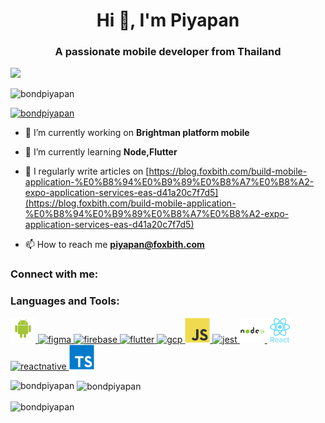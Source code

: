 <h1 align="center">Hi 👋, I'm Piyapan</h1>
<h3 align="center">A passionate mobile developer from Thailand</h3>
<img src="https://i.giphy.com/media/QNFhOolVeCzPQ2Mx85/giphy.webp"/>

<p align="left"> <img src="https://komarev.com/ghpvc/?username=bondpiyapan&label=Profile%20views&color=0e75b6&style=flat" alt="bondpiyapan" /> </p>

<p align="left"> <a href="https://github.com/ryo-ma/github-profile-trophy"><img src="https://github-profile-trophy.vercel.app/?username=bondpiyapan" alt="bondpiyapan" /></a> </p>

- 🔭 I’m currently working on **Brightman platform mobile**

- 🌱 I’m currently learning **Node,Flutter**

- 📝 I regularly write articles on [https://blog.foxbith.com/build-mobile-application-%E0%B8%94%E0%B9%89%E0%B8%A7%E0%B8%A2-expo-application-services-eas-d41a20c7f7d5](https://blog.foxbith.com/build-mobile-application-%E0%B8%94%E0%B9%89%E0%B8%A7%E0%B8%A2-expo-application-services-eas-d41a20c7f7d5)

- 📫 How to reach me **piyapan@foxbith.com**

<h3 align="left">Connect with me:</h3>
<p align="left">
</p>

<h3 align="left">Languages and Tools:</h3>
<p align="left"> <a href="https://developer.android.com" target="_blank" rel="noreferrer"> <img src="https://raw.githubusercontent.com/devicons/devicon/master/icons/android/android-original-wordmark.svg" alt="android" width="40" height="40"/> </a> <a href="https://www.figma.com/" target="_blank" rel="noreferrer"> <img src="https://www.vectorlogo.zone/logos/figma/figma-icon.svg" alt="figma" width="40" height="40"/> </a> <a href="https://firebase.google.com/" target="_blank" rel="noreferrer"> <img src="https://www.vectorlogo.zone/logos/firebase/firebase-icon.svg" alt="firebase" width="40" height="40"/> </a> <a href="https://flutter.dev" target="_blank" rel="noreferrer"> <img src="https://www.vectorlogo.zone/logos/flutterio/flutterio-icon.svg" alt="flutter" width="40" height="40"/> </a> <a href="https://cloud.google.com" target="_blank" rel="noreferrer"> <img src="https://www.vectorlogo.zone/logos/google_cloud/google_cloud-icon.svg" alt="gcp" width="40" height="40"/> </a> <a href="https://developer.mozilla.org/en-US/docs/Web/JavaScript" target="_blank" rel="noreferrer"> <img src="https://raw.githubusercontent.com/devicons/devicon/master/icons/javascript/javascript-original.svg" alt="javascript" width="40" height="40"/> </a> <a href="https://jestjs.io" target="_blank" rel="noreferrer"> <img src="https://www.vectorlogo.zone/logos/jestjsio/jestjsio-icon.svg" alt="jest" width="40" height="40"/> </a> <a href="https://nodejs.org" target="_blank" rel="noreferrer"> <img src="https://raw.githubusercontent.com/devicons/devicon/master/icons/nodejs/nodejs-original-wordmark.svg" alt="nodejs" width="40" height="40"/> </a> <a href="https://reactjs.org/" target="_blank" rel="noreferrer"> <img src="https://raw.githubusercontent.com/devicons/devicon/master/icons/react/react-original-wordmark.svg" alt="react" width="40" height="40"/> </a> <a href="https://reactnative.dev/" target="_blank" rel="noreferrer"> <img src="https://reactnative.dev/img/header_logo.svg" alt="reactnative" width="40" height="40"/> </a> <a href="https://www.typescriptlang.org/" target="_blank" rel="noreferrer"> <img src="https://raw.githubusercontent.com/devicons/devicon/master/icons/typescript/typescript-original.svg" alt="typescript" width="40" height="40"/> </a> </p>

<p><img align="left" src="https://github-readme-stats.vercel.app/api/top-langs?username=bondpiyapan&show_icons=true&locale=en&layout=compact" alt="bondpiyapan" /></p>

<p>&nbsp;<img align="center" src="https://github-readme-stats.vercel.app/api?username=bondpiyapan&show_icons=true&locale=en" alt="bondpiyapan" /></p>

<p><img align="center" src="https://github-readme-streak-stats.herokuapp.com/?user=bondpiyapan&" alt="bondpiyapan" /></p>

